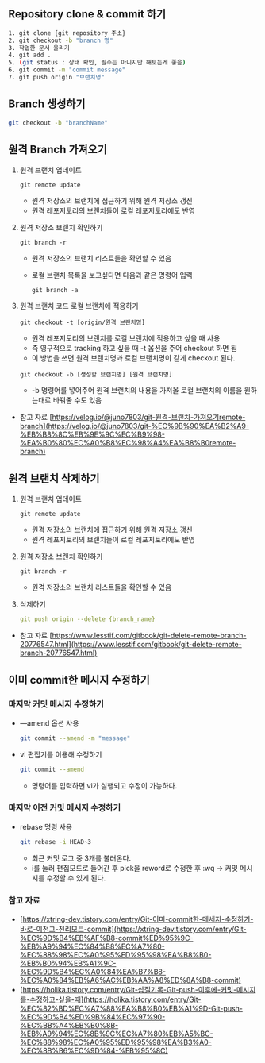 ## Repository clone & commit 하기

```bash
1. git clone {git repository 주소}
2. git checkout -b "branch 명"
3. 작업한 문서 올리기
4. git add .
5. (git status : 상태 확인, 필수는 아니지만 해보는게 좋음)
6. git commit -m "commit message"
7. git push origin "브랜치명"
```

## Branch 생성하기

```bash
git checkout -b "branchName"
```

## 원격 Branch 가져오기

1. 원격 브랜치 업데이트
    
    ```docker
    git remote update
    ```
    
    - 원격 저장소의 브랜치에 접근하기 위해 원격 저장소 갱신
    - 원격 레포지토리의 브랜치들이 로컬 레포지토리에도 반영
2. 원격 저장소 브랜치 확인하기
    
    ```docker
    git branch -r
    ```
    
    - 원격 저장소의 브랜치 리스트들을 확인할 수 있음
    - 로컬 브랜치 목록을 보고싶다면 다음과 같은 명령어 입력
        
        ```docker
        git branch -a
        ```
        
3. 원격 브랜치 코드 로컬 브랜치에 적용하기
    
    ```docker
    git checkout -t [origin/원격 브랜치명]
    ```
    
    - 원격 레포지토리의 브랜치를 로컬 브랜치에 적용하고 싶을 때 사용
    - 즉 영구적으로 tracking 하고 싶을 때 -t 옵션을 주어 checkout 하면 됨
    - 이 방법을 쓰면 원격 브랜치명과 로컬 브랜치명이 같게 checkout 된다.
    
    ```docker
    git checkout -b [생성할 브랜치명] [원격 브랜치명]
    ```
    
    - -b 명령어를 넣어주어 원격 브랜치의 내용을 가져올 로컬 브랜치의 이름을 원하는대로 바꿔줄 수도 있음
- 참고 자료 [https://velog.io/@juno7803/git-원격-브랜치-가져오기remote-branch](https://velog.io/@juno7803/git-%EC%9B%90%EA%B2%A9-%EB%B8%8C%EB%9E%9C%EC%B9%98-%EA%B0%80%EC%A0%B8%EC%98%A4%EA%B8%B0remote-branch)

## 원격 브랜치 삭제하기

1. 원격 브랜치 업데이트
    
    ```docker
    git remote update
    ```
    
    - 원격 저장소의 브랜치에 접근하기 위해 원격 저장소 갱신
    - 원격 레포지토리의 브랜치들이 로컬 레포지토리에도 반영
2. 원격 저장소 브랜치 확인하기
    
    ```docker
    git branch -r
    ```
    
    - 원격 저장소의 브랜치 리스트들을 확인할 수 있음
3. 삭제하기
    
    ```yaml
    git push origin --delete {branch_name}
    ```
    
- 참고 자료 [https://www.lesstif.com/gitbook/git-delete-remote-branch-20776547.html](https://www.lesstif.com/gitbook/git-delete-remote-branch-20776547.html)

## 이미 commit한 메시지 수정하기

### 마지막 커밋 메시지 수정하기

- —amend 옵션 사용
    
    ```bash
    git commit --amend -m "message"
    ```
    
- vi 편집기를 이용해 수정하기
    
    ```bash
    git commit --amend
    ```
    
    - 명령어를 입력하면 vi가 실행되고 수정이 가능하다.

### 마지막 이전 커밋 메시지 수정하기

- rebase 명령 사용
    
    ```bash
    git rebase -i HEAD~3
    ```
    
    - 최근 커밋 로그 중 3개를 불러온다.
    - i를 눌러 편집모드로 들어간 후 pick을 reword로 수정한 후 :wq → 커밋 메시지를 수정할 수 있게 된다.

### 참고 자료

- [https://xtring-dev.tistory.com/entry/Git-이미-commit한-메세지-수정하기-바로-이전그-전리모트-commit](https://xtring-dev.tistory.com/entry/Git-%EC%9D%B4%EB%AF%B8-commit%ED%95%9C-%EB%A9%94%EC%84%B8%EC%A7%80-%EC%88%98%EC%A0%95%ED%95%98%EA%B8%B0-%EB%B0%94%EB%A1%9C-%EC%9D%B4%EC%A0%84%EA%B7%B8-%EC%A0%84%EB%A6%AC%EB%AA%A8%ED%8A%B8-commit)
- [https://holika.tistory.com/entry/Git-삽질기록-Git-push-이후에-커밋-메시지를-수정하고-싶을-때](https://holika.tistory.com/entry/Git-%EC%82%BD%EC%A7%88%EA%B8%B0%EB%A1%9D-Git-push-%EC%9D%B4%ED%9B%84%EC%97%90-%EC%BB%A4%EB%B0%8B-%EB%A9%94%EC%8B%9C%EC%A7%80%EB%A5%BC-%EC%88%98%EC%A0%95%ED%95%98%EA%B3%A0-%EC%8B%B6%EC%9D%84-%EB%95%8C)
